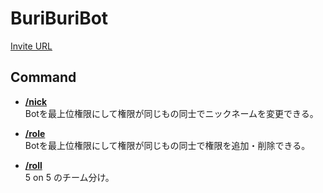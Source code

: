 # BuriBuriBot
[Invite URL](https://discord.com/api/oauth2/authorize?client_id=716573288049934418&permissions=8&scope=bot)
## Command
- **[/nick](https://github.com/kabaodao/BuriBuriBot/blob/main/src/commands/nick.js)**  
  Botを最上位権限にして権限が同じもの同士でニックネームを変更できる。  

- **[/role](https://github.com/kabaodao/BuriBuriBot/blob/main/src/commands/role.js)**  
  Botを最上位権限にして権限が同じもの同士で権限を追加・削除できる。  

- **[/roll](https://github.com/kabaodao/BuriBuriBot/blob/main/src/commands/roll.js)**  
  5 on 5 のチーム分け。  